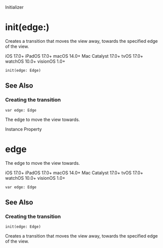 Initializer

# init(edge:)

Creates a transition that moves the view away, towards the specified edge of
the view.

iOS 17.0+  iPadOS 17.0+  macOS 14.0+  Mac Catalyst 17.0+  tvOS 17.0+  watchOS
10.0+  visionOS 1.0+

    
    
    init(edge: Edge)

## See Also

### Creating the transition

`var edge: Edge`

The edge to move the view towards.

Instance Property

# edge

The edge to move the view towards.

iOS 17.0+  iPadOS 17.0+  macOS 14.0+  Mac Catalyst 17.0+  tvOS 17.0+  watchOS
10.0+  visionOS 1.0+

    
    
    var edge: Edge

## See Also

### Creating the transition

`init(edge: Edge)`

Creates a transition that moves the view away, towards the specified edge of
the view.

